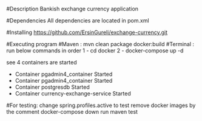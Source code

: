 #Description
Bankish exchange currency application

#Dependencies
All dependencies are located in pom.xml

#Installing
https://github.com/ErsinGureli/exchange-currency.git

#Executing program
#Maven : mvn clean package docker:build
#Terminal : run below commands in order
1 - cd docker
2 - docker-compose up -d

see 4 containers are started
- Container pgadmin4_container         Started                                                                                                                                                                                  
- Container pgadmin4_container         Started
- Container postgresdb                 Started 
- Container currency-exchange-service  Started


#For testing:
change spring.profiles.active to test
remove docker images by the comment docker-compose down
run maven test

